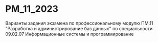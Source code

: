 # PM_11_2023
Варианты задания экзамена по профессиональному модулю ПМ.11 "Разработка и администрирование баз данных" по специальности 09.02.07 Информационные системы и программирование
